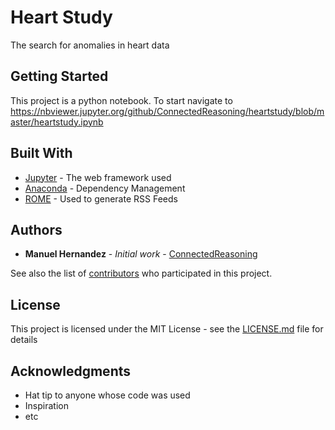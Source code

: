 # Heart Study 

The search for anomalies in heart data

## Getting Started

This project is a python notebook. To start navigate to https://nbviewer.jupyter.org/github/ConnectedReasoning/heartstudy/blob/master/heartstudy.ipynb


## Built With

* [Jupyter](http://www.dropwizard.io/1.0.2/docs/) - The web framework used
* [Anaconda](https://maven.apache.org/) - Dependency Management
* [ROME](https://rometools.github.io/rome/) - Used to generate RSS Feeds

## Authors

* **Manuel Hernandez** - *Initial work* - [ConnectedReasoning](https://www.connectedreasoning.com)

See also the list of [contributors](https://github.com/your/project/contributors) who participated in this project.

## License

This project is licensed under the MIT License - see the [LICENSE.md](LICENSE.md) file for details

## Acknowledgments

* Hat tip to anyone whose code was used
* Inspiration
* etc

